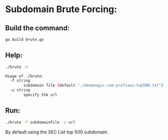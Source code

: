 # Subdomain Brute Forcing:

## Build the command:
```bash
go build brute.go
```

## Help:

```bash
./brute -h

Usage of ./brute:
  -f string
        subdomain file (default "./deepmagic.com-prefixes-top500.txt")
  -u string
        specify the url
```

## Run:

```bash
./brute -f subdomainFile -u url
```

By default using the SEC List top 500 subdomain.